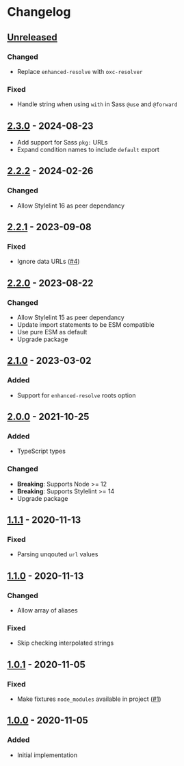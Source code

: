 # Changelog

## [Unreleased][]

### Changed

-   Replace `enhanced-resolve` with `oxc-resolver`

### Fixed

-   Handle string when using `with` in Sass `@use` and `@forward`

## [2.3.0][] - 2024-08-23

-   Add support for Sass `pkg:` URLs
-   Expand condition names to include `default` export

## [2.2.2][] - 2024-02-26

### Changed

-   Allow Stylelint 16 as peer dependancy

## [2.2.1][] - 2023-09-08

### Fixed

-   Ignore data URLs
    ([#4](https://github.com/niksy/stylelint-no-unresolved-module/issues/4))

## [2.2.0][] - 2023-08-22

### Changed

-   Allow Stylelint 15 as peer dependancy
-   Update import statements to be ESM compatible
-   Use pure ESM as default
-   Upgrade package

## [2.1.0][] - 2023-03-02

### Added

-   Support for `enhanced-resolve` roots option

## [2.0.0][] - 2021-10-25

### Added

-   TypeScript types

### Changed

-   **Breaking**: Supports Node >= 12
-   **Breaking**: Supports Stylelint >= 14
-   Upgrade package

## [1.1.1][] - 2020-11-13

### Fixed

-   Parsing unqouted `url` values

## [1.1.0][] - 2020-11-13

### Changed

-   Allow array of aliases

### Fixed

-   Skip checking interpolated strings

## [1.0.1][] - 2020-11-05

### Fixed

-   Make fixtures `node_modules` available in project
    ([#1](https://github.com/niksy/stylelint-no-unresolved-module/pull/1))

## [1.0.0][] - 2020-11-05

### Added

-   Initial implementation

[1.0.0]: https://github.com/niksy/stylelint-no-unresolved-module/tree/v1.0.0
[1.0.1]: https://github.com/niksy/stylelint-no-unresolved-module/tree/v1.0.1
[1.1.0]: https://github.com/niksy/stylelint-no-unresolved-module/tree/v1.1.0
[1.1.1]: https://github.com/niksy/stylelint-no-unresolved-module/tree/v1.1.1
[2.0.0]: https://github.com/niksy/stylelint-no-unresolved-module/tree/v2.0.0
[2.1.0]: https://github.com/niksy/stylelint-no-unresolved-module/tree/v2.1.0
[2.2.0]: https://github.com/niksy/stylelint-no-unresolved-module/tree/v2.2.0
[2.2.1]: https://github.com/niksy/stylelint-no-unresolved-module/tree/v2.2.1
[2.2.2]: https://github.com/niksy/stylelint-no-unresolved-module/tree/v2.2.2
[2.3.0]: https://github.com/niksy/stylelint-no-unresolved-module/tree/v2.3.0
[Unreleased]:
	https://github.com/niksy/stylelint-no-unresolved-module/compare/v2.3.0...HEAD
